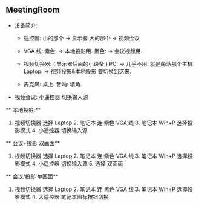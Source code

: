 
## MeetingRoom
- 设备简介:
	- 遥控器:
		小的那个 → 显示器
		大的那个 → 视频会议

	- VGA 线:
		紫色: → 本地投影用.
		黑色: → 会议视频用.

	- 视频切换器: ( 显示器后面的小设备 )
		PC:          → 几乎不用. 就是角落那个主机
		Laptop:    → 视频投影&本地投影 要切换到这来.

	- 麦克风: 桌上.  音响: 墙角.

- 视频会议: 小遥控器 切换输入源

** 本地投影:**
1. 视频切换器 选择 Laptop
	2. 笔记本 连 紫色 VGA 线
	3. 笔记本 Win+P 选择投影模式
	4. 小遥控器 切换输入源

** 会议+投影 双画面**
1. 视频切换器 选择 Laptop
	2. 笔记本 连 紫色 VGA 线
	3. 笔记本 Win+P 选择投影模式
	4. 小遥控器 切换输入源
	5. 选择 双画面

** 会议/投影 单画面**
1. 视频切换器 选择 Laptop
	2. 笔记本 连 黑色 VGA 线
	3. 笔记本 Win+P 选择投影模式
	4. 大遥控器 笔记本图标按钮切换





